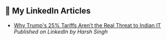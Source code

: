 ## 📰 My LinkedIn Articles

- [Why Trump's 25% Tariffs Aren’t the Real Threat to Indian IT](https://www.linkedin.com/pulse/why-trumps-25-tariffs-arent-real-threat-indian-what-young-harsh-singh-gaz4c)  
  _Published on LinkedIn by Harsh Singh_
